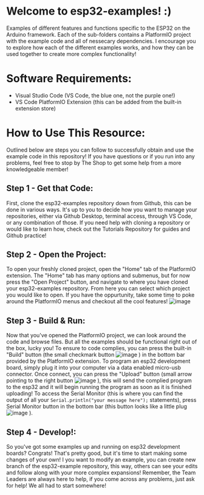 # Welcome to esp32-examples! :)
Examples of different features and functions specific to the ESP32 on the Arduino framework. Each of the sub-folders contains a PlatformIO project
with the example code and all of nessecary dependencies. I encourage you to explore how each of the different examples works, and how they can be used together to create more complex functionality!

# Software Requirements:
- Visual Studio Code (VS Code, the blue one, not the purple one!)
- VS Code PlatformIO Extension (this can be added from the built-in extension store)

# How to Use This Resource:
Outlined below are steps you can follow to successfully obtain and use the example code in this repository! If you have questions or if you run into any problems, feel free to stop by The Shop to get some help from a more knowledgeable member!

## Step 1 - Get that Code:
First, clone the esp32-examples repository down from Github, this can be done in various ways. It's up to you to decide how you want to manage your repositories, either via Github Desktop, terminal access, through VS Code, or any combination of those. If you need help with cloning a repository or would like to learn how, check out the Tutorials Repository for guides and Github practice! 

## Step 2 - Open the Project:
To open your freshly cloned project, open the "Home" tab of the PlatformIO extension. The "Home" tab has many options and submenus, but for now press the "Open Project" button, and navigate to where you have cloned your esp32-examples repository. From here you can select which project you would like to open. If you have the oppurtunity, take some time to poke around the PlatformIO menus and checkout all the cool features!
![image](https://user-images.githubusercontent.com/38026244/191998403-4b683be1-7c36-46f5-988c-69a8d9361b54.png)


## Step 3 - Build & Run: 
Now that you've opened the PlatformIO project, we can look around the code and browse files. But all the examples should be functional right out of the box, lucky you! To ensure to code complies, you can press the built-in "Build" button (the small checkmark button ![image](https://user-images.githubusercontent.com/38026244/191997835-09313f40-032f-4b2c-af69-8039da36c53b.png)
) in the bottom bar provided by the PlatformIO extension. To program an esp32 development board, simply plug it into your computer via a data enabled micro-usb connector. Once connect, you can press the "Upload" button (small arrow pointing to the right button ![image](https://user-images.githubusercontent.com/38026244/191997964-19cd188f-39aa-40c4-a9e6-f2f2d31665c7.png)
), this will send the complied program to the esp32 and it will begin running the program as soon as it is finished uploading! To access the Serial Monitor (this is where you can find the output of all your ```Serial.println("your message here");``` statements), press Serial Monitor button in the bottom bar (this button looks like a little plug ![image](https://user-images.githubusercontent.com/38026244/191998107-347f620c-63fd-4c1d-9442-9469dec919de.png)
). 

## Step 4 - Develop!:
So you've got some examples up and running on esp32 development boards? Congrats! That's pretty good, but it's time to start making some changes of your own! I you want to modify an example, you can create new branch of the esp32-example repository, this way, others can see your edits and follow along with your more complex expansions! Remember, the Team Leaders are always here to help, if you come across any problems, just ask for help! We all had to start somewhere! 
